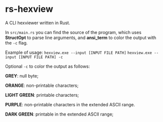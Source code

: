 # rs-hexview
A CLI hexviewer written in Rust.

In `src/main.rs` you can find the source of the program, which uses **StructOpt** to parse line arguments, and **ansi_term** to color the output with the `-c` flag.

Example of usage:
`hexview.exe --input [INPUT FILE PATH]`
`hexview.exe --input [INPUT FILE PATH] -c`

Optional `-c` to color the output as follows:

**GREY**: null byte;

**ORANGE**: non-printable characters;

**LIGHT GREEN**: printable characters;

**PURPLE**: non-printable characters in the extended ASCII range.

**DARK GREEN**: printable in the extended ASCII range;
